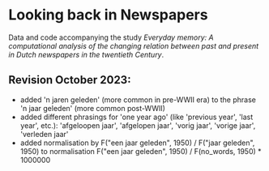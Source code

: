 # Looking back in Newspapers

Data and code accompanying the study *Everyday memory: A computational analysis of the changing relation between past and present in Dutch newspapers in the twentieth Century*.

## Revision October 2023:
<ul>
  <li>added 'n jaren geleden' (more common in pre-WWII era) to the phrase 'n jaar geleden' (more common post-WWII)</li>
  <li>added different phrasings for 'one year ago' (like 'previous year', 'last year', etc.): 'afgeloopen jaar', 'afgelopen jaar', 'vorig jaar', 'vorige jaar', 'verleden jaar'</li>
  <li>added normalisation by F("een jaar geleden", 1950) / F("jaar geleden", 1950) to normalisation F("een jaar geleden", 1950) / F(no_words, 1950) * 1000000</li>
</ul>

